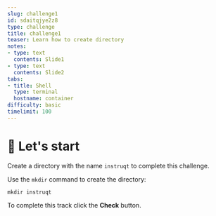 ```yaml
---
slug: challenge1
id: sdaitqjye2z8
type: challenge
title: challenge1
teaser: Learn how to create directory
notes:
- type: text
  contents: Slide1
- type: text
  contents: Slide2
tabs:
- title: Shell
  type: terminal
  hostname: container
difficulty: basic
timelimit: 100
---
```


# 🤖 Let's start

Create a directory with the name `instruqt` to complete this challenge.

Use the `mkdir` command to create the directory:

```
mkdir instruqt
```

To complete this track click the **Check** button.
